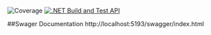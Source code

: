 ![Coverage](https://codecov.io/gh/317jamtay317/PioSolverConnection/branch/master/graph/badge.svg)
[![.NET Build and Test API](https://github.com/317jamtay317/PioSolverConnection/actions/workflows/build-and-test.yml/badge.svg)](https://github.com/317jamtay317/PioSolverConnection/actions/workflows/build-and-test.yml)

##Swager Documentation 
http://localhost:5193/swagger/index.html

